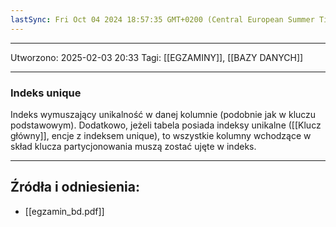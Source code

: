 ```yaml
---
lastSync: Fri Oct 04 2024 18:57:35 GMT+0200 (Central European Summer Time)
---
```


---
Utworzono: 2025-02-03 20:33
Tagi: [[EGZAMINY]], [[BAZY DANYCH]]

---
### **Indeks unique**
Indeks wymuszający unikalność w danej kolumnie (podobnie jak w kluczu podstawowym). Dodatkowo, jeżeli tabela posiada indeksy unikalne ([[Klucz główny]], encje z indeksem unique), to wszystkie kolumny wchodzące w skład klucza partycjonowania muszą zostać ujęte w indeks.

---
## Źródła i odniesienia:
- [[egzamin_bd.pdf]]